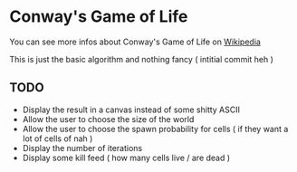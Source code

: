 # Conway's Game of Life

You can see more infos about Conway's Game of Life on [Wikipedia](https://en.wikipedia.org/wiki/Conway%27s_Game_of_Life)

This is just the basic algorithm and nothing fancy ( intitial commit heh )

## TODO

* Display the result in a canvas instead of some shitty ASCII
* Allow the user to choose the size of the world
* Allow the user to choose the spawn probability for cells ( if they want a lot of cells of nah )
* Display the number of iterations
* Display some kill feed ( how many cells live / are dead )
